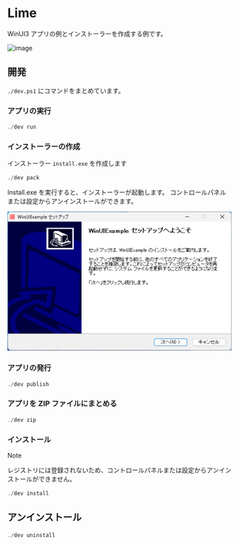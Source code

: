 # Lime
WinUI3 アプリの例とインストーラーを作成する例です。

![image](https://github.com/user-attachments/assets/ae07aa17-48c2-46d9-a1e8-2c0ff4810034)

## 開発
`./dev.ps1` にコマンドをまとめています。

### アプリの実行
```ps1
./dev run
```

### インストーラーの作成
インストーラー `install.exe` を作成します

```ps1
./dev pack
```

Install.exe を実行すると、インストーラーが起動します。
コントロールパネルまたは設定からアンインストールができます。

![](docs/screenshot02.png)

### アプリの発行
```ps1
./dev publish
```

### アプリを ZIP ファイルにまとめる
```ps1
./dev zip
```

### インストール

> [!NOTE]
> レジストリには登録されないため、コントロールパネルまたは設定からアンインストールができません。

```ps1
./dev install
```

## アンインストール

```ps1
./dev uninstall
```

